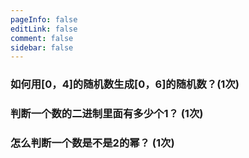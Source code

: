 ```yaml
---
pageInfo: false
editLink: false
comment: false
sidebar: false
---
```


### 如何用[0，4]的随机数生成[0，6]的随机数？(1次)

### 判断一个数的二进制里面有多少个1？ (1次)

### 怎么判断一个数是不是2的幂？ (1次)
